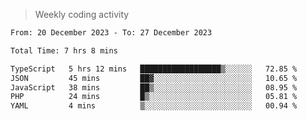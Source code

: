 > Weekly coding activity
<!--START_SECTION:waka-->

```txt
From: 20 December 2023 - To: 27 December 2023

Total Time: 7 hrs 8 mins

TypeScript   5 hrs 12 mins   ██████████████████▒░░░░░░   72.85 %
JSON         45 mins         ██▓░░░░░░░░░░░░░░░░░░░░░░   10.65 %
JavaScript   38 mins         ██▒░░░░░░░░░░░░░░░░░░░░░░   08.95 %
PHP          24 mins         █▒░░░░░░░░░░░░░░░░░░░░░░░   05.81 %
YAML         4 mins          ▒░░░░░░░░░░░░░░░░░░░░░░░░   00.94 %
```

<!--END_SECTION:waka-->

